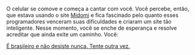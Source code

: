 ﻿O celular se comove e começa a cantar com você.
Você percebe, então, que estava usando o site [Midomi](https://www.midomi.com)
e fica fascinado pelo quanto esses programadores venceram suas
dificuldades e criaram um site tão inteligente. Nesse momento,
você se enche de esperança e resolve acreditar que ainda exite
um caminho. Você:

[É brasileiro e não desiste nunca. Tente outra vez.](https://www.youtube.com/watch?v=wx0wyD1sXFM)
